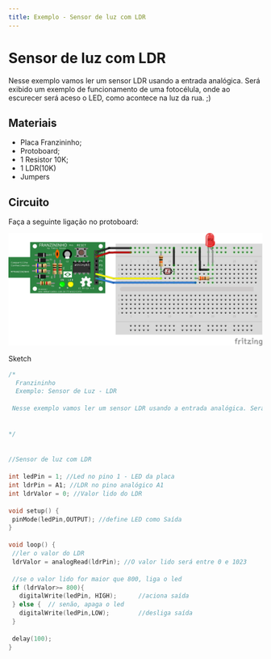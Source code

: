 ```yaml
---
title: Exemplo - Sensor de luz com LDR
---
```


# Sensor de luz com LDR

Nesse exemplo vamos ler um sensor LDR usando a entrada analógica. Será exibido um exemplo de funcionamento de uma fotocélula, onde ao escurecer será aceso o LED, como acontece na luz da rua. ;\)

## Materiais

* Placa Franzininho;
* Protoboard;
* 1 Resistor 10K;
* 1 LDR\(10K\)
* Jumpers

## Circuito

Faça a seguinte ligação no protoboard:

![](./image1.png)

Sketch

```cpp
/*
  Franzininho
  Exemplo: Sensor de Luz - LDR

 Nesse exemplo vamos ler um sensor LDR usando a entrada analógica. Será exibido um exemplo de funcionamento de uma fotocélula, onde ao escurecer será aceso o LED, como acontece na luz da rua. ;)


*/


//Sensor de luz com LDR

int ledPin = 1; //Led no pino 1 - LED da placa
int ldrPin = A1; //LDR no pino analógico A1
int ldrValor = 0; //Valor lido do LDR

void setup() {
 pinMode(ledPin,OUTPUT); //define LED como Saída
}

void loop() {
 //ler o valor do LDR
 ldrValor = analogRead(ldrPin); //O valor lido será entre 0 e 1023

 //se o valor lido for maior que 800, liga o led
 if (ldrValor>= 800){
   digitalWrite(ledPin, HIGH);      //aciona saída
 } else {  // senão, apaga o led            
   digitalWrite(ledPin,LOW);        //desliga saída
 }

 delay(100);
}
```

